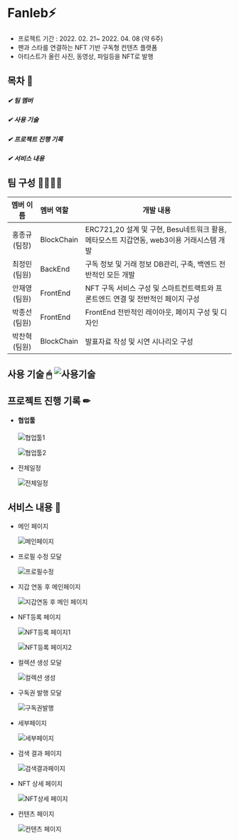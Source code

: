 # Fanleb:zap:

- 프로젝트 기간 : 2022. 02. 21~ 2022. 04. 08 (약 6주)
- 팬과 스타를 연결하는 NFT 기반 구독형 컨텐츠 플랫폼
- 아티스트가 올린 사진, 동영상, 파일등을 NFT로 발행



## 목차 📄 

##### ✔ 팀 멤버

##### ✔ 사용 기술

##### ✔ 프로젝트 진행 기록

##### ✔ 서비스 내용



## 팀 구성 👨‍👩‍👧‍👧 

|   멤버 이름    | 멤버 역할  | 개발 내용                                                    |
| :------------: | :--------- | ------------------------------------------------------------ |
| 홍종규 (팀장)  | BlockChain | ERC721,20 설계 및 구현, Besu네트워크 활용, 메타모스트 지갑연동, web3이용 거래시스템 개발 |
| 최정민 (팀원)  | BackEnd    | 구독 정보 및 거래 정보 DB관리, 구축, 백엔드 전반적인 모든 개발 |
| 안재영  (팀원) | FrontEnd   | NFT 구독 서비스 구성 및 스마트컨트랙트와 프론트엔드 연결 및 전반적인 페이지 구성 |
| 박종선 (팀원)  | FrontEnd   | FrontEnd 전반적인 레이아웃, 페이지 구성 및 디자인            |
| 박찬혁 (팀원)  | BlockChain | 발표자료 작성 및 시연 시나리오 구성                          |




## 사용 기술 🖱 ![사용기술](README.assets/사용기술.PNG)





## 프로젝트 진행 기록 ✏

- #### 협업툴

  ![협업툴1](README.assets/협업툴1.PNG)

  ![협업툴2](README.assets/협업툴2.PNG)

* 전체일정

  ![전체일정](README.assets/전체일정.PNG)

## 서비스 내용 👐

* 메인 페이지

  ![메인페이지](README.assets/메인페이지.PNG)

* 프로필 수정 모달

  ![프로필수정](README.assets/프로필수정.PNG)

* 지갑 연동 후 메인페이지

  ![지갑연동 후 메인 페이지](https://user-images.githubusercontent.com/65146977/170068854-f9c00fe9-d41f-4464-84d6-9b9ab5350498.PNG)

* NFT등록 페이지

  ![NFT등록 페이지1](https://user-images.githubusercontent.com/65146977/170068998-f5a252c5-183d-4be0-acce-b9f617ccc4f1.PNG)

  ![NFT등록 페이지2](https://user-images.githubusercontent.com/65146977/170069042-df7ab6d7-9ee9-44bf-a7b2-e4152374f2ef.PNG)

* 컬렉션 생성 모달

  ![컬렉션 생성](https://user-images.githubusercontent.com/65146977/170069105-899f8540-27d0-476d-b6a5-253d2c5de403.PNG)

* 구독권 발행 모달

  ![구독권발행](README.assets/구독권발행.PNG)

* 세부페이지

  ![세부페이지](README.assets/세부페이지.PNG)

* 검색 결과 페이지

  ![검색결과페이지](README.assets/검색결과페이지.PNG)

* NFT 상세 페이지

  ![NFT상세 페이지](https://user-images.githubusercontent.com/65146977/170069205-f37c8c2e-619a-4477-9310-29d4943cefe5.PNG)

* 컨텐츠 페이지

  ![컨텐츠 페이지](https://user-images.githubusercontent.com/65146977/170069270-9ed3c208-b5cb-49e2-9121-3be2de328bbb.PNG)


